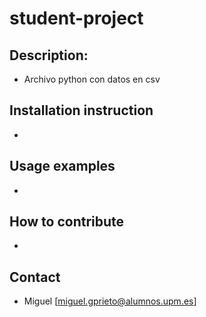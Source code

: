 # student-project
## Description:
- Archivo python con datos en csv
## Installation instruction
- 
## Usage examples
- 
## How to contribute
- 
## Contact
- Miguel [miguel.gprieto@alumnos.upm.es]